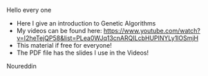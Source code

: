 Hello every one
- Here I give an introduction to Genetic Algorithms
- My videos can be found here:
https://www.youtube.com/watch?v=I2heTejQP58&list=PLea0WJq13cnARQILcbHUPINYLy1lOSmjH
- This material if free for everyone!
- The PDF file has the slides I use in the Videos!

Noureddin

